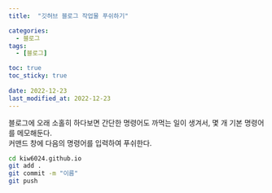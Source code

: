 ```yaml
---
title:  "깃허브 블로그 작업물 푸쉬하기"

categories:
  - 블로그
tags:
  - [블로그]

toc: true
toc_sticky: true
 
date: 2022-12-23
last_modified_at: 2022-12-23
---
```


블로그에 오래 소홀히 하다보면 간단한 명령어도 까먹는 일이 생겨서, 몇 개 기본 명령어를 메모해둔다.  
커맨드 창에 다음의 명령어를 입력하여 푸쉬한다.  

```bash
cd kiw6024.github.io
git add .
git commit -m "이름"
git push
```